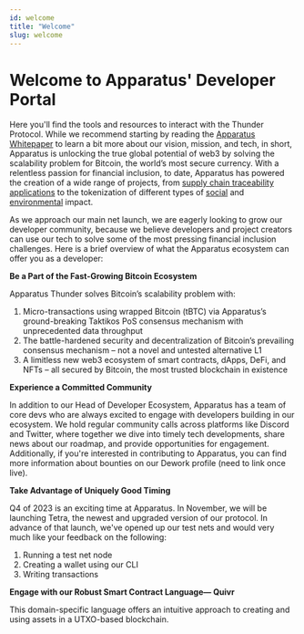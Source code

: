 ```yaml
---
id: welcome
title: "Welcome"
slug: welcome
---
```

# Welcome to Apparatus' Developer Portal 

Here you'll find the tools and resources to interact with the Thunder Protocol. While we recommend starting by reading the [Apparatus Whitepaper](https://hackmd.io/@qiYljXhXTQeGAb1RWPghwQ/B1Y0YK0fp) to learn a bit more about our vision, mission, and tech, in short, Apparatus is unlocking the true global potential of web3 by solving the scalability problem for Bitcoin, the world’s most secure currency. With a relentless passion for financial inclusion, to date, Apparatus has powered the creation of a wide range of projects, from [supply chain traceability applications](https://seedtrace.org/case-study-with-koa) to the tokenization of different types of [social](https://apparatus.live/itp/) and [environmental](https://bcarbon.topl.co/) impact.

As we approach our main net launch, we are eagerly looking to grow our developer community, because we believe developers and project creators can use our tech to solve some of the most pressing financial inclusion challenges. Here is a brief overview of what the Apparatus ecosystem can offer you as a developer:

**Be a Part of the Fast-Growing Bitcoin Ecosystem**

Apparatus Thunder solves Bitcoin’s scalability problem with:

1. Micro-transactions using wrapped Bitcoin (tBTC) via Apparatus’s ground-breaking Taktikos PoS consensus mechanism with unprecedented data throughput
2. The battle-hardened security and decentralization of Bitcoin’s prevailing consensus mechanism – not a novel and untested alternative L1
3. A limitless new web3 ecosystem of smart contracts, dApps, DeFi, and NFTs – all secured by Bitcoin, the most trusted blockchain in existence


**Experience a Committed Community**

In addition to our Head of Developer Ecosystem, Apparatus has a team of core devs who are always excited to engage with developers building in our ecosystem. We hold regular community calls across platforms like Discord and Twitter, where together we dive into timely tech developments, share news about our roadmap, and provide opportunities for engagement. Additionally, if you're interested in contributing to Apparatus, you can find more information about bounties on our Dework profile (need to link once live).


**Take Advantage of Uniquely Good Timing**

Q4 of 2023 is an exciting time at Apparatus. In November, we will be launching Tetra, the newest and upgraded version of our protocol. In advance of that launch, we've opened up our test nets and would very much like your feedback on the following:
1. Running a test net node
2. Creating a wallet using our CLI
3. Writing transactions 


**Engage with our Robust Smart Contract Language— Quivr**

This domain-specific language offers an intuitive approach to creating and using assets in a UTXO-based blockchain.
